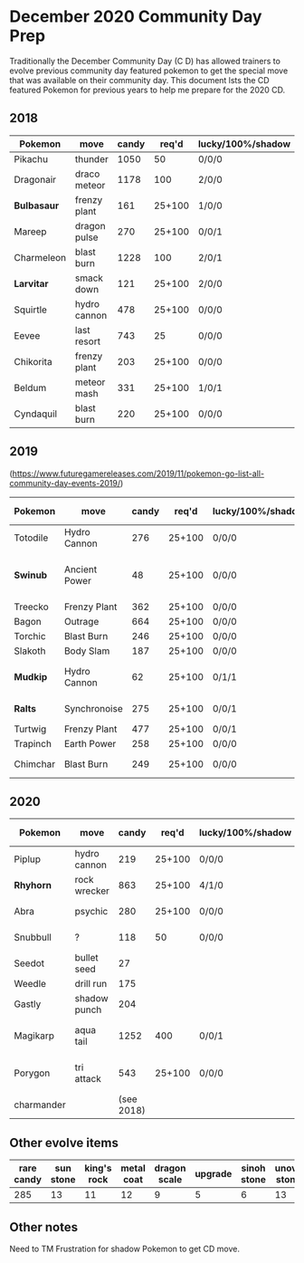# December 2020 Community Day Prep

Traditionally the December Community Day (C D) has allowed trainers to evolve previous community day featured pokemon to get the special move that was available on their community day. This document lsts the CD featured Pokemon for previous years to help me prepare for the 2020 CD.

## 2018

|Pokemon|move|candy|req'd|lucky/100%/shadow|other items|notes|
|---|---|---|---|---|---|---|
|Pikachu|thunder|1050|50|0/0/0|
|Dragonair|draco meteor|1178|100|2/0/0|
|__Bulbasaur__|frenzy plant|161|25+100|1/0/0|
|Mareep|dragon pulse|270|25+100|0/0/1|
|Charmeleon|blast burn|1228|100|2/0/1|
|__Larvitar__|smack down|121|25+100|2/0/0|
|Squirtle|hydro cannon|478|25+100|0/0/0|
|Eevee|last resort|743|25|0/0/0|10k walk Umbreon/Espeon|
|Chikorita|frenzy plant|203|25+100|0/0/0|
|Beldum|meteor mash|331|25+100|1/0/1|
|Cyndaquil|blast burn|220|25+100|0/0/0|

## 2019

(<https://www.futuregamereleases.com/2019/11/pokemon-go-list-all-community-day-events-2019/>)

|Pokemon|move|candy|req'd|lucky/100%/shadow|other items|notes|
|---|---|---|---|---|---|---|
|Totodile|Hydro Cannon|276|25+100|0/0/0|
|__Swinub__|Ancient Power|48|25+100|0/0/0|sinnoh stone|have shiny with move|
|Treecko|Frenzy Plant|362|25+100|0/0/0|
|Bagon|Outrage|664|25+100|0/0/0||1 shiny|
|Torchic|Blast Burn|246|25+100|0/0/0||1 shiny
|Slakoth|Body Slam|187|25+100|0/0/0|||
|__Mudkip__|Hydro Cannon|62|25+100|0/1/1||1 shiny, hundo is purified
|__Ralts__|Synchronoise|275|25+100|0/0/1|sinnoh stone|1 purified.
|Turtwig|Frenzy Plant|477|25+100|0/0/1||3 shiny
|Trapinch|Earth Power|258|25+100|0/0/0|
|Chimchar|Blast Burn|249|25+100|0/0/0||2 monferno

## 2020

|Pokemon|move|candy|req'd|lucky/100%/shadow|other items|notes|
|---|---|---|---|---|---|---|
|Piplup|hydro cannon|219|25+100|0/0/0|
|__Rhyhorn__|rock wrecker|863|25+100|4/1/0|sinnoh stone|
|Abra|psychic|280|25+100|0/0/0||several shiny
|Snubbull|?|118|50|0/0/0||no CD move|
|Seedot|bullet seed|27||||(done)
|Weedle|drill run|175||||(done)
|Gastly|shadow punch|204||||(done)
|Magikarp|aqua tail|1252|400|0/0/1||have 6 w/CD move
|Porygon|tri attack|543|25+100|0/0/0|sinnoh st + upgrade|(done)
|charmander||(see 2018)

## Other evolve items

|rare candy|sun stone|king's rock|metal coat|dragon scale|upgrade|sinoh stone|unova stone|
|---|---|---|---|---|---|---|---|
|285|13|11|12|9|5|6|13|

## Other notes

Need to TM Frustration for shadow Pokemon to get CD move.
